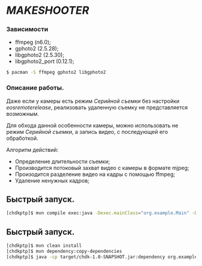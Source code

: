# _MAKESHOOTER_

### Зависимости
+ ffmpeg (n6.0);
+ gphoto2 (2.5.28);
+ libgphoto2 (2.5.30);
+ libgphoto2_port (0.12.1);

```bash
$ pacman -S ffmpeg gphoto2 libgphoto2
```

###  Описание работы.
Даже если у камеры есть режим *Серийной съемки* без настройки _eosremoterelease_,
реализовать удаленную съемку не представляется возможным.

Для обхода данной особенности камеры, можно использовать не режим *Серийной съемки*,
а запись видео, с последующей его обработкой.

Алгоритм действий:
+ Определение длительности съемки;
+ Производится потоковый захват видео с камеры в формате mjpeg;
+ Произодится разделение видео на кадры с помощью ffmpeg;
+ Удаление ненужных кадров;


## Быстрый запуск.
```bash
[chdkptp]$ mvn compile exec:java -Dexec.mainClass="org.example.Main" -Dexec.args="/home/ergnoore/f 0.1 0.1 0.5 1"
```

## Быстрый запуск.
```bash
[chdkptp]$ mvn clean install
[chdkptp]$ mvn dependency:copy-dependencies
[chdkptp]$ java -cp target/chdk-1.0-SNAPSHOT.jar:dependency org.example.Main /home/ergnoore/f 0.1 0.1 0.5 1
```

